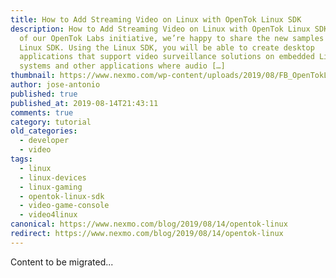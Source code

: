 ```yaml
---
title: How to Add Streaming Video on Linux with OpenTok Linux SDK
description: How to Add Streaming Video on Linux with OpenTok Linux SDK As part
  of our OpenTok Labs initiative, we’re happy to share the new samples of our
  Linux SDK. Using the Linux SDK, you will be able to create desktop
  applications that support video surveillance solutions on embedded Linux
  systems and other applications where audio […]
thumbnail: https://www.nexmo.com/wp-content/uploads/2019/08/FB_OpenTokLinux.png
author: jose-antonio
published: true
published_at: 2019-08-14T21:43:11
comments: true
category: tutorial
old_categories:
  - developer
  - video
tags:
  - linux
  - linux-devices
  - linux-gaming
  - opentok-linux-sdk
  - video-game-console
  - video4linux
canonical: https://www.nexmo.com/blog/2019/08/14/opentok-linux
redirect: https://www.nexmo.com/blog/2019/08/14/opentok-linux
---
```

Content to be migrated...